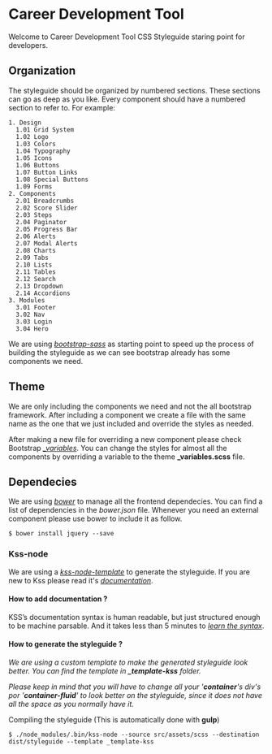 # Career Development Tool

Welcome to Career Development Tool CSS Styleguide staring point for developers.

## Organization

The styleguide should be organized by numbered sections. These sections can go as deep as you like. Every component should have a numbered section to refer to. For example:

    1. Design
      1.01 Grid System
      1.02 Logo
      1.03 Colors
      1.04 Typography
      1.05 Icons
      1.06 Buttons
      1.07 Button Links
      1.08 Special Buttons
      1.09 Forms
    2. Components
      2.01 Breadcrumbs
      2.02 Score Slider
      2.03 Steps
      2.04 Paginator
      2.05 Progress Bar
      2.06 Alerts
      2.07 Modal Alerts
      2.08 Charts
      2.09 Tabs
      2.10 Lists
      2.11 Tables
      2.12 Search
      2.13 Dropdown
      2.14 Accordions
    3. Modules
      3.01 Footer
      3.02 Nav
      3.03 Login
      3.04 Hero

We are using [*bootstrap-sass*](https://github.com/twbs/bootstrap-sass) as starting point to speed up the process of building the styleguide as we can see bootstrap already has some components we need. 

## Theme

We are only including the components we need and not the all bootstrap framework. After including a component we create a file with the same name as the one that we just included and override the styles as needed.

After making a new file for overriding a new component please check Bootstrap [*_variables*](https://github.com/twbs/bootstrap-sass/blob/master/assets/stylesheets/bootstrap/_variables.scss). You can change the styles for almost all the components by overriding a variable to the theme **_variables.scss** file.

## Dependecies 

We are using [*bower*](https://github.com/bower/bower) to manage all the frontend dependecies. You can find a list of dependencies in the *bower.json* file.
Whenever you need an external component please use bower to include it as follow.
    
    $ bower install jquery --save

### Kss-node

We are using a [*kss-node-template*](https://github.com/htanjo/kss-node-template) to generate the styleguide. 
If you are new to Kss please read it's [*documentation*](http://warpspire.com/kss/syntax/).


#### How to add documentation ?

KSS’s documentation syntax is human readable, but just structured enough to be machine parsable. And it takes less than 5 minutes to [*learn the syntax*](http://warpspire.com/kss/syntax/).



#### How to generate the styleguide ?

*We are using a custom template to make the generated styleguide look better. You can find the template in **_template-kss** folder.*

*Please keep in mind that you will have to change all your '**container**'s div's por '**container-fluid**' to look better on the styleguide, since it does not have all the space as you normally have it.*

Compiling the styleguide (This is automatically done with **gulp**)
    
    $ ./node_modules/.bin/kss-node --source src/assets/scss --destination dist/styleguide --template _template-kss
